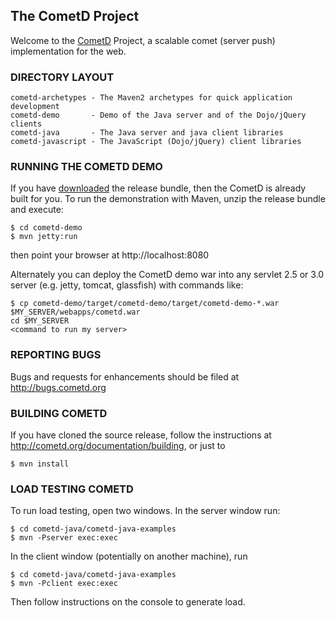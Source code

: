 ## The CometD Project ##

Welcome to the [CometD](http://cometd.org) Project, a scalable comet (server push) implementation for the web.


### DIRECTORY LAYOUT ###

    cometd-archetypes - The Maven2 archetypes for quick application development
    cometd-demo       - Demo of the Java server and of the Dojo/jQuery clients
    cometd-java       - The Java server and java client libraries
    cometd-javascript - The JavaScript (Dojo/jQuery) client libraries


### RUNNING THE COMETD DEMO ###

If you have [downloaded](http://download.cometd.org) the release bundle, then the CometD is already built for you.
To run the demonstration with Maven, unzip the release bundle and execute:

    $ cd cometd-demo
    $ mvn jetty:run

then point your browser at http://localhost:8080

Alternately you can deploy the CometD demo war into
any servlet 2.5 or 3.0 server (e.g. jetty, tomcat, glassfish)
with commands like:

    $ cp cometd-demo/target/cometd-demo/target/cometd-demo-*.war  $MY_SERVER/webapps/cometd.war
    cd $MY_SERVER
    <command to run my server>


### REPORTING BUGS ###

Bugs and requests for enhancements should be filed at http://bugs.cometd.org


### BUILDING COMETD ###

If you have cloned the source release, follow the instructions at
http://cometd.org/documentation/building, or just to

    $ mvn install


### LOAD TESTING COMETD ###

To run load testing, open two windows. In the server window run:

    $ cd cometd-java/cometd-java-examples
    $ mvn -Pserver exec:exec

In the client window (potentially on another machine), run

    $ cd cometd-java/cometd-java-examples
    $ mvn -Pclient exec:exec

Then follow instructions on the console to generate load.
